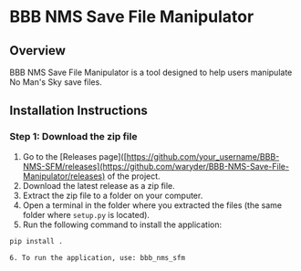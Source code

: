 # BBB NMS Save File Manipulator

## Overview
BBB NMS Save File Manipulator is a tool designed to help users manipulate No Man's Sky save files. 

## Installation Instructions

### Step 1: Download the zip file
1. Go to the [Releases page]([https://github.com/your_username/BBB-NMS-SFM/releases](https://github.com/waryder/BBB-NMS-Save-File-Manipulator/releases) of the project. 
2. Download the latest release as a zip file.
3. Extract the zip file to a folder on your computer.
4. Open a terminal in the folder where you extracted the files (the same folder where `setup.py` is located).
5. Run the following command to install the application:

```bash
pip install .

6. To run the application, use: bbb_nms_sfm

